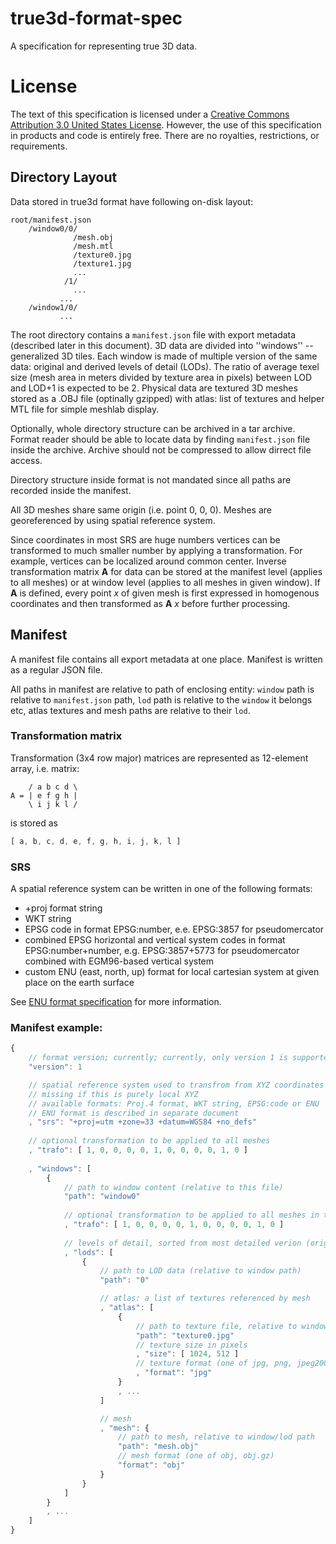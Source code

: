 # true3d-format-spec
A specification for representing true 3D data.

# License

The text of this specification is licensed under a [Creative Commons Attribution 3.0 United States License](http://creativecommons.org/licenses/by/3.0/us/). However, the use of this specification in products and code is entirely free. There are no royalties, restrictions, or requirements.

## Directory Layout

Data stored in true3d format have following on-disk layout:

```
root/manifest.json
    /window0/0/
              /mesh.obj
              /mesh.mtl
              /texture0.jpg
              /texture1.jpg
              ...
            /1/
              ...
           ...
    /window1/0/
           ...
```

The root directory contains a `manifest.json` file with export metadata (described later in this document). 3D data are divided into ''windows'' -- generalized 3D tiles. Each window is made of multiple version of the same data: original and derived levels of detail (LODs). The ratio of average texel size (mesh area in meters divided by texture area in pixels) between LOD and LOD+1 is expected to be 2. Physical data are textured 3D meshes stored as a .OBJ file (optinally gzipped) with atlas: list of textures and helper MTL file for simple meshlab display.

Optionally, whole directory structure can be archived in a tar archive. Format reader should be able to locate data by finding `manifest.json` file inside the archive. Archive should not be compressed to allow dirrect file access.

Directory structure inside format is not mandated since all paths are recorded inside the manifest.

All 3D meshes share same origin (i.e. point 0, 0, 0). Meshes are georeferenced by using spatial reference system.

Since coordinates in most SRS are huge numbers vertices can be transformed to much smaller number by applying a transformation. For example, vertices can be localized around common center. Inverse transformation matrix **A** for data can be stored at the manifest level (applies to all meshes) or at window level (applies to all meshes in given window). If **A** is defined, every point *x* of given mesh is first expressed in homogenous coordinates and then transformed as **A** *x* before further processing.

## Manifest

A manifest file contains all export metadata at one place. Manifest is written as a regular JSON file.

All paths in manifest are relative to path of enclosing entity: `window` path is relative to `manifest.json` path, `lod` path is relative to the `window` it belongs etc, atlas textures and mesh paths are relative to their `lod`.

### Transformation matrix

Transformation (3x4 row major) matrices are represented as 12-element array, i.e. matrix:
```
    / a b c d \
A = | e f g h |
    \ i j k l /
```
is stored as
```javascript
[ a, b, c, d, e, f, g, h, i, j, k, l ]
```

### SRS

A spatial reference system can be written in one of the following formats:

 * +proj format string
 * WKT string
 * EPSG code in format EPSG:number, e.e. EPSG:3857 for pseudomercator
 * combined EPSG horizontal and vertical system codes in format EPSG:number+number, e.g. EPSG:3857+5773 for pseudomercator combined with EGM96-based vertical system
 * custom ENU (east, north, up) format for local cartesian system at given place on the earth surface
 
See [ENU format specification](enu.md) for more information.

### Manifest example:
```javascript
{
    // format version; currently; currently, only version 1 is supported
    "version": 1

    // spatial reference system used to transfrom from XYZ coordinates to geo space
    // missing if this is purely local XYZ
    // available formats: Proj.4 format, WKT string, EPSG:code or ENU
    // ENU format is described in separate document
    , "srs": "+proj=utm +zone=33 +datum=WGS84 +no_defs"
    
    // optional transformation to be applied to all meshes
    , "trafo": [ 1, 0, 0, 0, 0, 1, 0, 0, 0, 0, 1, 0 ]
 
    , "windows": [
        {
            // path to window content (relative to this file)
            "path": "window0"
 
            // optional transformation to be applied to all meshes in this window
            , "trafo": [ 1, 0, 0, 0, 0, 1, 0, 0, 0, 0, 1, 0 ]
 
            // levels of detail, sorted from most detailed verion (original) to the coarsest one
            , "lods": [
                {
                    // path to LOD data (relative to window path)
                    "path": "0"

                    // atlas: a list of textures referenced by mesh
                    , "atlas": [
                        {
                            // path to texture file, relative to window/lod path
                            "path": "texture0.jpg"
                            // texture size in pixels
                            , "size": [ 1024, 512 ]
                            // texture format (one of jpg, png, jpeg2000)
                            , "format": "jpg"
                        }
                        , ...
                    ]

                    // mesh
                    , "mesh": {
                        // path to mesh, relative to window/lod path
                        "path": "mesh.obj"
                        // mesh format (one of obj, obj.gz)
                        "format": "obj"
                    }
                }
            ]
        }
        , ...
    ]
}
```

